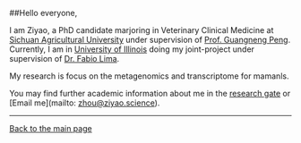 ##Hello everyone,


I am Ziyao, a PhD candidate marjoring in Veterinary Clinical Medicine at [Sichuan Agricultural University](http://www.sicau.edu.cn) under supervision of [Prof. Guangneng Peng](http://syy.sicau.edu.cn/ShowInfo.asp?ID=53). Currently, I am in [University of Illinois](http://www.illinois.edu) doing my joint-project under supervision of [Dr. Fabio Lima](http://illinois.edu/ds/search?search_type=userid&search=flima&skinId=10776). 

My research is focus on the metagenomics and transcriptome for mamanls. 

You may find further academic information about me in the [research gate](https://www.researchgate.net/profile/Ziyao_Zhou3) or [Email me](mailto: zhou@ziyao.science).





-----------

[Back to the main page](http://www.ziyao.science)